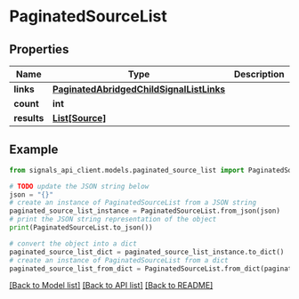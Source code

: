 # PaginatedSourceList


## Properties

Name | Type | Description | Notes
------------ | ------------- | ------------- | -------------
**links** | [**PaginatedAbridgedChildSignalListLinks**](PaginatedAbridgedChildSignalListLinks.md) |  | [optional] 
**count** | **int** |  | [optional] 
**results** | [**List[Source]**](Source.md) |  | [optional] 

## Example

```python
from signals_api_client.models.paginated_source_list import PaginatedSourceList

# TODO update the JSON string below
json = "{}"
# create an instance of PaginatedSourceList from a JSON string
paginated_source_list_instance = PaginatedSourceList.from_json(json)
# print the JSON string representation of the object
print(PaginatedSourceList.to_json())

# convert the object into a dict
paginated_source_list_dict = paginated_source_list_instance.to_dict()
# create an instance of PaginatedSourceList from a dict
paginated_source_list_from_dict = PaginatedSourceList.from_dict(paginated_source_list_dict)
```
[[Back to Model list]](../README.md#documentation-for-models) [[Back to API list]](../README.md#documentation-for-api-endpoints) [[Back to README]](../README.md)


